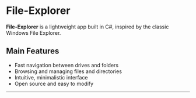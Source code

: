 # File-Explorer

**File-Explorer** is a lightweight app built in C#, inspired by the classic Windows File Explorer.

## Main Features

- Fast navigation between drives and folders
- Browsing and managing files and directories
- Intuitive, minimalistic interface
- Open source and easy to modify

---
